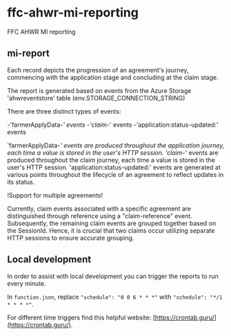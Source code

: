 # ffc-ahwr-mi-reporting

FFC AHWR MI reporting

## mi-report

Each record depicts the progression of an agreement's journey, commencing with the application stage and concluding at the claim stage.

The report is generated based on events from the Azure Storage 'ahwreventstore' table (env.STORAGE_CONNECTION_STRING)

There are three distinct types of events:

-'farmerApplyData-*' events
-'claim-*' events
-'application:status-updated:<statusId>' events

'farmerApplyData-*' events are produced throughout the application journey, each time a value is stored in the user's HTTP session.
'claim-*' events are produced throughout the claim journey, each time a value is stored in the user's HTTP session.
'application:status-updated:<statusId>' events are generated at various points throughout the lifecycle of an agreement to reflect updates in its status.

!Support for multiple agreements!

Currently, claim events associated with a specific agreement are distinguished through reference using a "claim-reference" event. Subsequently, the remaining claim events are grouped together based on the SessionId. Hence, it is crucial that two claims occur utilizing separate HTTP sessions to ensure accurate grouping.

## Local development
In order to assist with local development you can trigger the reports to run every minute.

In `function.json`, replace `"schedule": "0 0 6 * * *"` with `"schedule": "*/1 * * * *"`.

For different time triggers find this helpful website: [https://crontab.guru/](https://crontab.guru/).
